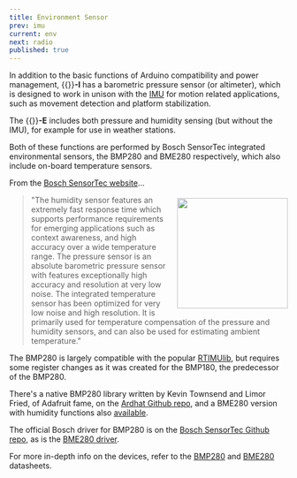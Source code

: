 ```yaml
---
title: Environment Sensor
prev: imu
current: env
next: radio
published: true
---
```



In addition to the basic functions of Arduino compatibility and power management,  {{<ardhat>}}**-I** has a barometric pressure sensor (or altimeter), which is designed to work in unison with the [IMU](/doc/imu) for motion related applications, such as movement detection and platform stabilization.

The {{<ardhat>}}**-E** includes both pressure and humidity sensing (but without the IMU), for example for use in weather stations.

Both of these functions are performed by Bosch SensorTec integrated environmental sensors, the BMP280 and BME280 respectively, which also include on-board temperature sensors.


From the [Bosch SensorTec website](http://www.bosch-sensortec.com/de/homepage/products_3/environmental_sensors_1/bme280/bme280_1)...

<img align="right" style="width:200px;height:200px; padding-left: 10px; padding-top: 5px" src="/media/BME280.jpg">

> "The humidity sensor features an extremely fast response time which supports performance requirements for emerging applications such as context awareness, and high accuracy over a wide temperature range. The pressure sensor is an absolute barometric pressure sensor with features exceptionally high accuracy and resolution at very low noise. The integrated temperature sensor has been optimized for very low noise and high resolution. It is primarily used for temperature compensation of the pressure and humidity sensors, and can also be used for estimating ambient temperature."

 The BMP280 is largely compatible with the popular [RTIMUlib](https://github.com/Ardhat/RTIMULib-Arduino), but requires some register changes as it was created for the BMP180, the predecessor of the BMP280.


 There's a native BMP280 library written by Kevin Townsend and Limor Fried, of Adafruit fame, on the [Ardhat Github repo](https://github.com/Ardhat/Adafruit_BMP280_Library), and a BME280 version with humidity functions also [available](https://github.com/Ardhat/Adafruit_BME280_Library/blob/master/Adafruit_BME280.cpp).

 The official Bosch driver for BMP280 is on the [Bosch SensorTec Github repo](https://github.com/BoschSensortec/BMP280_driver), as is the  [BME280 driver](https://github.com/BoschSensortec/BME280_driver).

 For more in-depth info on the devices, refer to the [BMP280](https://ae-bst.resource.bosch.com/media/_tech/media/datasheets/BST-BMP280-DS001-12.pdf) and [BME280](https://ae-bst.resource.bosch.com/media/_tech/media/datasheets/BST-BME280_DS001-11.pdf) datasheets.
